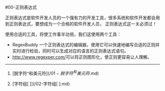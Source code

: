 #00-正则表达式

  正则表达式是软件开发人员的一个强有力的开发工具，很多系统和软件开发都会用到正则表达式，要想成为一个合格的软件开发人员，
正则表达式这一关必须过！

  使用合适的工具，将使工作事半功倍，我们这使用两个工具：
  * RegexBuddy 一个正则表达式的编辑器，使用它可以快速地编写合适的正则并实时进行检验，同时可以生成对应的语言的正则表达式语句。
  * <a href="http://www.regexper.com/" target="_blank">http://www.regexper.com/</a>可以将正则图形化，使正则更容易让人理解。

***

01. [脱字符^和美元符$](/01-脱字符^和美元符$.md)

02. [字符组[ ]](/02-字符组[ ].md)
